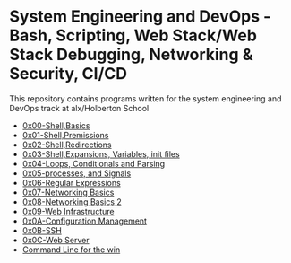 # System Engineering and DevOps - Bash, Scripting, Web Stack/Web Stack Debugging, Networking & Security, CI/CD

This repository contains programs written for the system engineering and DevOps
track at alx/Holberton School

- [0x00-Shell,Basics](./0x00-shell_basics)
- [0x01-Shell,Premissions](./0x01-shell_permissions)
- [0x02-Shell,Redirections](./0x02-shell_redirections)
- [0x03-Shell,Expansions, Variables, init files](./0x03-shell_variables_expansions)
- [0x04-Loops, Conditionals and Parsing](./0x04-loops_conditions_and_parsing)
- [0x05-processes, and Signals](./0x05-processes_and_signals)
- [0x06-Regular Expressions](./0x06-regular_expressions)
- [0x07-Networking Basics](./0x07-networking_basics)
- [0x08-Networking Basics 2](./0x08-networking_basics_2)
- [0x09-Web Infrastructure](./0x09-web_infrastructure_design)
- [0x0A-Configuration Management](./0x0A-configuration_management)
- [0x0B-SSH](./0x0B-ssh)
- [0x0C-Web Server](./0x0C-web_server)
- [Command Line for the win](./command_line_for_the_win)
